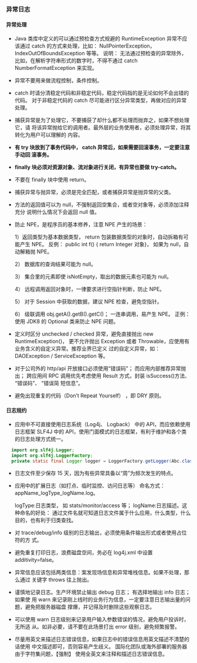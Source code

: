 ### 异常日志
#### 异常处理
   - Java 类库中定义的可以通过预检查方式规避的 RuntimeException 异常不应该通过
     catch 的方式来处理，比如： NullPointerException， IndexOutOfBoundsException 等等。
     说明： 无法通过预检查的异常除外，比如，在解析字符串形式的数字时，不得不通过 catch
     NumberFormatException 来实现。
   - 异常不要用来做流程控制，条件控制。
   - catch 时请分清稳定代码和非稳定代码，稳定代码指的是无论如何不会出错的代码。
     对于非稳定代码的 catch 尽可能进行区分异常类型，再做对应的异常处理。
   - 捕获异常是为了处理它，不要捕获了却什么都不处理而抛弃之，如果不想处理它，请
     将该异常抛给它的调用者。最外层的业务使用者，必须处理异常，将其转化为用户可以理解的
     内容。
   - **有 try 块放到了事务代码中， catch 异常后，如果需要回滚事务，一定要注意手动回
     滚事务。**
   - **finally 块必须对资源对象、流对象进行关闭，有异常也要做 try-catch。**
   - 不要在 finally 块中使用 return。
   - 捕获异常与抛异常，必须是完全匹配，或者捕获异常是抛异常的父类。
   - 方法的返回值可以为 null，不强制返回空集合，或者空对象等，必须添加注释充分
     说明什么情况下会返回 null 值。
   - 防止 NPE，是程序员的基本修养，注意 NPE 产生的场景：

     1）返回类型为基本数据类型， return 包装数据类型的对象时，自动拆箱有可能产生 NPE。
     反例： public int f() { return Integer 对象}， 如果为 null，自动解箱抛 NPE。

     2） 数据库的查询结果可能为 null。

     3） 集合里的元素即使 isNotEmpty，取出的数据元素也可能为 null。

     4） 远程调用返回对象时，一律要求进行空指针判断，防止 NPE。

     5） 对于 Session 中获取的数据，建议 NPE 检查，避免空指针。

     6） 级联调用 obj.getA().getB().getC()； 一连串调用，易产生 NPE。
     正例： 使用 JDK8 的 Optional 类来防止 NPE 问题。
   - 定义时区分 unchecked / checked 异常，避免直接抛出 new RuntimeException()，
     更不允许抛出 Exception 或者 Throwable，应使用有业务含义的自定义异常。推荐业界已定义
     过的自定义异常，如： DAOException / ServiceException 等。
   - 对于公司外的 http/api 开放接口必须使用“错误码”； 而应用内部推荐异常抛出；
     跨应用间 RPC 调用优先考虑使用 Result 方式，封装 isSuccess()方法、 “错误码”、 “错误简
     短信息”。
   - 避免出现重复的代码（Don’t Repeat Yourself） ，即 DRY 原则。

#### 日志规约
   - 应用中不可直接使用日志系统（Log4j、 Logback） 中的 API，而应依赖使用日志框架
     SLF4J 中的 API，使用门面模式的日志框架，有利于维护和各个类的日志处理方式统一。
   ```java
     import org.slf4j.Logger;
     import org.slf4j.LoggerFactory;
     private static final Logger logger = LoggerFactory.getLogger(Abc.class);
   ```
   - 日志文件至少保存 15 天，因为有些异常具备以“周”为频次发生的特点。
   - 应用中的扩展日志（如打点、临时监控、访问日志等） 命名方式：
     appName_logType_logName.log。

     logType:日志类型， 如 stats/monitor/access 等； logName:日志描述。这种命名的好处：
     通过文件名就可知道日志文件属于什么应用，什么类型，什么目的，也有利于归类查找。
   - 对 trace/debug/info 级别的日志输出，必须使用条件输出形式或者使用占位符的方
     式。
   - 避免重复打印日志，浪费磁盘空间，务必在 log4j.xml 中设置 additivity=false。
   - 异常信息应该包括两类信息：案发现场信息和异常堆栈信息。如果不处理，那么通过
     关键字 throws 往上抛出。
   - 谨慎地记录日志。生产环境禁止输出 debug 日志； 有选择地输出 info 日志； 如果使
     用 warn 来记录刚上线时的业务行为信息，一定要注意日志输出量的问题，避免把服务器磁盘
     撑爆，并记得及时删除这些观察日志。
   - 可以使用 warn 日志级别来记录用户输入参数错误的情况，避免用户投诉时，无所适
     从。如非必要，请不要在此场景打出 error 级别，避免频繁报警。
   - 尽量用英文来描述日志错误信息，如果日志中的错误信息用英文描述不清楚的话使用
     中文描述即可，否则容易产生歧义。 国际化团队或海外部署的服务器由于字符集问题，【强制】
     使用全英文来注释和描述日志错误信息。